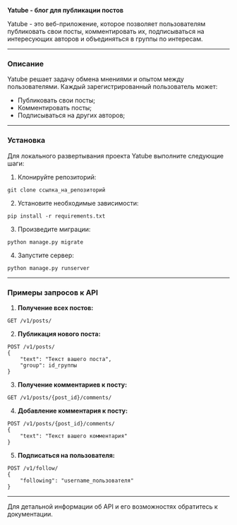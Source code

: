 **Yatube - блог для публикации постов**

Yatube - это веб-приложение, которое позволяет пользователям публиковать свои посты, комментировать их, подписываться на интересующих авторов и объединяться в группы по интересам.

---

### **Описание**

Yatube решает задачу обмена мнениями и опытом между пользователями. Каждый зарегистрированный пользователь может:
- Публиковать свои посты;
- Комментировать посты;
- Подписываться на других авторов;

---

### **Установка**

Для локального развертывания проекта Yatube выполните следующие шаги:

1. Клонируйте репозиторий:
```
git clone ссылка_на_репозиторий
```

2. Установите необходимые зависимости:
```
pip install -r requirements.txt
```

3. Произведите миграции:
```
python manage.py migrate
```

4. Запустите сервер:
```
python manage.py runserver
```

---

### **Примеры запросов к API**

1. **Получение всех постов:**
```
GET /v1/posts/
```

2. **Публикация нового поста:**
```
POST /v1/posts/
{
    "text": "Текст вашего поста",
    "group": id_группы
}
```

3. **Получение комментариев к посту:**
```
GET /v1/posts/{post_id}/comments/
```

4. **Добавление комментария к посту:**
```
POST /v1/posts/{post_id}/comments/
{
    "text": "Текст вашего комментария"
}
```

5. **Подписаться на пользователя:**
```
POST /v1/follow/
{
    "following": "username_пользователя"
}
```

---

Для детальной информации об API и его возможностях обратитесь к документации.

